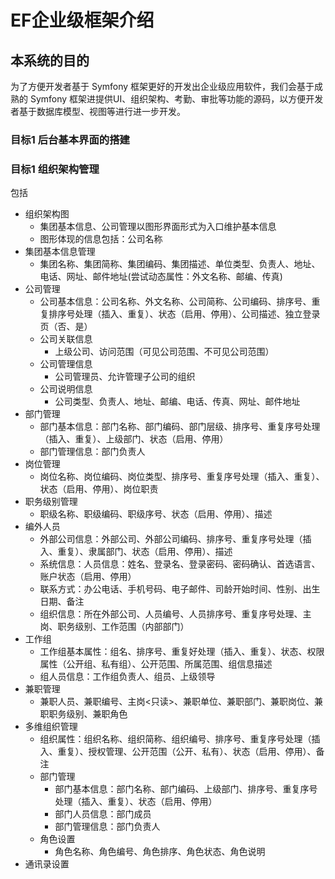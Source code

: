 # EF企业级框架介绍

## 本系统的目的

为了方便开发者基于 Symfony 框架更好的开发出企业级应用软件，我们会基于成熟的 Symfony 框架进提供UI、组织架构、考勤、审批等功能的源码，以方便开发者基于数据库模型、视图等进行进一步开发。

### 目标1 后台基本界面的搭建

### 目标1 组织架构管理

包括

* 组织架构图
  * 集团基本信息、公司管理以图形界面形式为入口维护基本信息
  * 图形体现的信息包括：公司名称
* 集团基本信息管理
  * 集团名称、集团简称、集团编码、集团描述、单位类型、负责人、地址、电话、网址、邮件地址(尝试动态属性：外文名称、邮编、传真)
* 公司管理
  * 公司基本信息：公司名称、外文名称、公司简称、公司编码、排序号、重复排序号处理（插入、重复）、状态（启用、停用）、公司描述、独立登录页（否、是）
  * 公司关联信息
    * 上级公司、访问范围（可见公司范围、不可见公司范围）
  * 公司管理信息
    * 公司管理员、允许管理子公司的组织
  * 公司说明信息
    * 公司类型、负责人、地址、邮编、电话、传真、网址、邮件地址
* 部门管理
  * 部门基本信息：部门名称、部门编码、部门层级、排序号、重复序号处理（插入、重复）、上级部门、状态（启用、停用）
  * 部门管理信息：部门负责人
* 岗位管理
  * 岗位名称、岗位编码、岗位类型、排序号、重复序号处理（插入、重复）、状态（启用、停用）、岗位职责
* 职务级别管理
  * 职级名称、职级编码、职级序号、状态（启用、停用）、描述
* 编外人员
  * 外部公司信息：外部公司、外部公司编码、排序号、重复序号处理（插入、重复）、隶属部门、状态（启用、停用）、描述
  * 系统信息：人员信息：姓名、登录名、登录密码、密码确认、首选语言、账户状态（启用、停用）
  * 联系方式：办公电话、手机号码、电子邮件、司龄开始时间、性别、出生日期、备注
  * 组织信息：所在外部公司、人员编号、人员排序号、重复序号处理、主岗、职务级别、工作范围（内部部门）
* 工作组
  * 工作组基本属性：组名、排序号、重复好处理（插入、重复）、状态、权限属性（公开组、私有组）、公开范围、所属范围、组信息描述
  * 组人员信息：工作组负责人、组员、上级领导
* 兼职管理
  * 兼职人员、兼职编号、主岗<只读>、兼职单位、兼职部门、兼职岗位、兼职职务级别、兼职角色
* 多维组织管理
  * 组织属性：组织名称、组织简称、组织编号、排序号、重复序号处理（插入、重复）、授权管理、公开范围（公开、私有）、状态（启用、停用）、备注
  * 部门管理
    * 部门基本信息：部门名称、部门编码、上级部门、排序号、重复序号处理（插入、重复）、状态（启用、停用）
    * 部门人员信息：部门成员
    * 部门管理信息：部门负责人
  * 角色设置
    * 角色名称、角色编号、角色排序、角色状态、角色说明
* 通讯录设置
